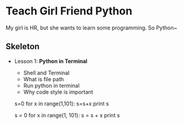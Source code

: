 # Teach Girl Friend Python

My girl is HR, but she wants to learn some programming. So Python~

## Skeleton

 - Lesson 1: **Python in Terminal**
   - Shell and Terminal
   - What is file path
   - Run python in terminal
   - Why code style is important

    s=0
    for x in range(1,101):
        s=s+x
        print s

    s = 0
    for x in range(1, 101):
        s = s + x
    print s
